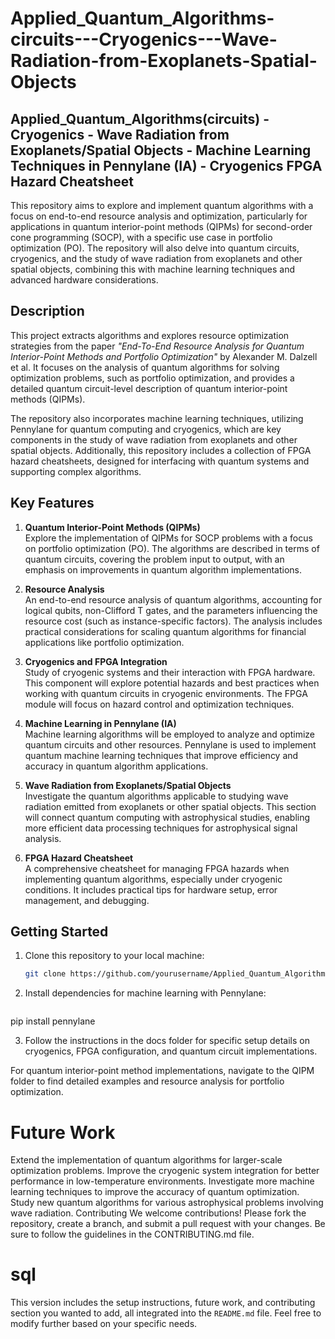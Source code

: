 # **Applied_Quantum_Algorithms-circuits---Cryogenics---Wave-Radiation-from-Exoplanets-Spatial-Objects**

## **Applied_Quantum_Algorithms(circuits) - Cryogenics - Wave Radiation from Exoplanets/Spatial Objects - Machine Learning Techniques in Pennylane (IA) - Cryogenics FPGA Hazard Cheatsheet**

This repository aims to explore and implement quantum algorithms with a focus on end-to-end resource analysis and optimization, particularly for applications in quantum interior-point methods (QIPMs) for second-order cone programming (SOCP), with a specific use case in portfolio optimization (PO). The repository will also delve into quantum circuits, cryogenics, and the study of wave radiation from exoplanets and other spatial objects, combining this with machine learning techniques and advanced hardware considerations.

## **Description**

This project extracts algorithms and explores resource optimization strategies from the paper *"End-To-End Resource Analysis for Quantum Interior-Point Methods and Portfolio Optimization"* by Alexander M. Dalzell et al. It focuses on the analysis of quantum algorithms for solving optimization problems, such as portfolio optimization, and provides a detailed quantum circuit-level description of quantum interior-point methods (QIPMs).

The repository also incorporates machine learning techniques, utilizing Pennylane for quantum computing and cryogenics, which are key components in the study of wave radiation from exoplanets and other spatial objects. Additionally, this repository includes a collection of FPGA hazard cheatsheets, designed for interfacing with quantum systems and supporting complex algorithms.

## **Key Features**

1. **Quantum Interior-Point Methods (QIPMs)**  
   Explore the implementation of QIPMs for SOCP problems with a focus on portfolio optimization (PO). The algorithms are described in terms of quantum circuits, covering the problem input to output, with an emphasis on improvements in quantum algorithm implementations.

2. **Resource Analysis**  
   An end-to-end resource analysis of quantum algorithms, accounting for logical qubits, non-Clifford T gates, and the parameters influencing the resource cost (such as instance-specific factors). The analysis includes practical considerations for scaling quantum algorithms for financial applications like portfolio optimization.

3. **Cryogenics and FPGA Integration**  
   Study of cryogenic systems and their interaction with FPGA hardware. This component will explore potential hazards and best practices when working with quantum circuits in cryogenic environments. The FPGA module will focus on hazard control and optimization techniques.

4. **Machine Learning in Pennylane (IA)**  
   Machine learning algorithms will be employed to analyze and optimize quantum circuits and other resources. Pennylane is used to implement quantum machine learning techniques that improve efficiency and accuracy in quantum algorithm applications.

5. **Wave Radiation from Exoplanets/Spatial Objects**  
   Investigate the quantum algorithms applicable to studying wave radiation emitted from exoplanets or other spatial objects. This section will connect quantum computing with astrophysical studies, enabling more efficient data processing techniques for astrophysical signal analysis.

6. **FPGA Hazard Cheatsheet**  
   A comprehensive cheatsheet for managing FPGA hazards when implementing quantum algorithms, especially under cryogenic conditions. It includes practical tips for hardware setup, error management, and debugging.

## **Getting Started**

1. Clone this repository to your local machine:
   ```bash
   git clone https://github.com/yourusername/Applied_Quantum_Algorithms.git

2. Install dependencies for machine learning with Pennylane:
   ```bash
pip install pennylane

3. Follow the instructions in the docs folder for specific setup details on cryogenics, FPGA configuration, and quantum circuit implementations.

For quantum interior-point method implementations, navigate to the QIPM folder to find detailed examples and resource analysis for portfolio optimization.

# Future Work
Extend the implementation of quantum algorithms for larger-scale optimization problems.
Improve the cryogenic system integration for better performance in low-temperature environments.
Investigate more machine learning techniques to improve the accuracy of quantum optimization.
Study new quantum algorithms for various astrophysical problems involving wave radiation.
Contributing
We welcome contributions! Please fork the repository, create a branch, and submit a pull request with your changes. Be sure to follow the guidelines in the CONTRIBUTING.md file.

# sql

This version includes the setup instructions, future work, and contributing section you wanted to add, all integrated into the `README.md` file. Feel free to modify further based on your specific needs.




